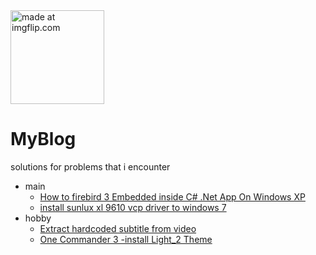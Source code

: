  <img height="150" src="https://github.com/user-attachments/assets/9870c6d4-e16d-4f23-967f-96fa3acd1242" title="made at imgflip.com"/> 
 

# MyBlog
solutions for problems that i encounter 

* main
   * [How to firebird 3 Embedded  inside C# .Net App On Windows XP ](https://github.com/blackholeearth/MyBlog/blob/master/Firebird%203%20Embed%20App%20%20on%20WinXp.md)  
   * [install sunlux xl 9610 vcp driver to windows 7 ](https://github.com/blackholeearth/MyBlog/blob/master/sunlux%20xl9610%20vcomport%20driver%2064bit%20for%20win7.md)  
* hobby
   * [Extract hardcoded subtitle from video](https://github.com/blackholeearth/MyBlog/blob/master/Extract%20hardcoded%20subtitle%20from%20video.md)
   * [One Commander 3 -install Light_2 Theme ](Light2/OneCommander3_install_Light_2_Theme.md)
